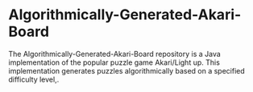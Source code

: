 # Algorithmically-Generated-Akari-Board
The Algorithmically-Generated-Akari-Board repository is a Java implementation of the popular puzzle game Akari/Light up. This implementation generates puzzles algorithmically based on a specified difficulty level,.
